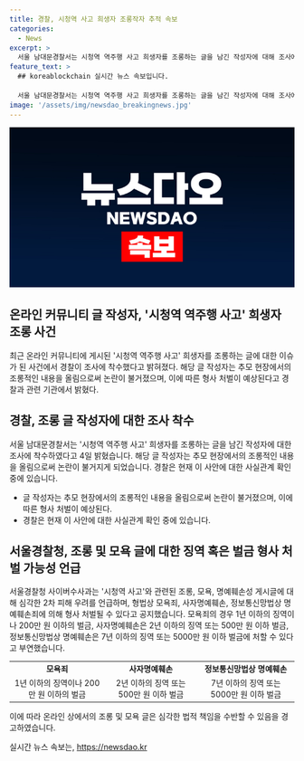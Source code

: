 ```yaml
---
title: 경찰, 시청역 사고 희생자 조롱작자 추적 속보
categories:
  - News
excerpt: >
  서울 남대문경찰서는 시청역 역주행 사고 희생자를 조롱하는 글을 남긴 작성자에 대해 조사에 착수했다고 4일 밝혔다. 해당 작성자는 희생자를 비하하며 모욕적인 글을 게시하였고, 이에 대한 형사 처벌이 예상된다. 경찰 관계자는 오늘 오전에 입건 전 조사에 착수했다. 사실관계를 확인 중이라고 말했다. 서울경찰청 사이버수사과는 이에 대해 모욕죄와 명예훼손 등으로 형사 처벌될 수 있다며 경고하고 있다. 현재 시청역 사고와 관련해 조롱 및 명예훼손성 게시글이 유포되고 있어 피해자와 유족에 대한 심각한 2차 피해가 우려된다고 전했다.
feature_text: >
  ## koreablockchain 실시간 뉴스 속보입니다.

  서울 남대문경찰서는 시청역 역주행 사고 희생자를 조롱하는 글을 남긴 작성자에 대해 조사에 착수했다고 4일 밝혔다. 해당 작성자는 희생자를 비하하며 모욕적인 글을 게시하였고, 이에 대한 형사 처벌이 예상된다. 경찰 관계자는 오늘 오전에 입건 전 조사에 착수했다. 사실관계를 확인 중이라고 말했다. 서울경찰청 사이버수사과는 이에 대해 모욕죄와 명예훼손 등으로 형사 처벌될 수 있다며 경고하고 있다. 현재 시청역 사고와 관련해 조롱 및 명예훼손성 게시글이 유포되고 있어 피해자와 유족에 대한 심각한 2차 피해가 우려된다고 전했다.
image: '/assets/img/newsdao_breakingnews.jpg'
---
```


<p><img src="/assets/img/newsdao_breakingnews.jpg" alt="koreablockchain 속보" /></p>

<h2 data-ke-size="size26">온라인 커뮤니티 글 작성자, '시청역 역주행 사고' 희생자 조롱 사건</h2>

<p data-ke-size="size16">최근 온라인 커뮤니티에 게시된 '시청역 역주행 사고' 희생자를 조롱하는 글에 대한 이슈가 된 사건에서 경찰이 조사에 착수했다고 밝혀졌다. 해당 글 작성자는 추모 현장에서의 조롱적인 내용을 올림으로써 논란이 불거졌으며, 이에 따른 형사 처벌이 예상된다고 경찰과 관련 기관에서 밝혔다.</p>

<h2 data-ke-size="size24">경찰, 조롱 글 작성자에 대한 조사 착수</h2>

<p data-ke-size="size16">서울 남대문경찰서는 '시청역 역주행 사고' 희생자를 조롱하는 글을 남긴 작성자에 대한 조사에 착수하였다고 4일 밝혔습니다. 해당 글 작성자는 추모 현장에서의 조롱적인 내용을 올림으로써 논란이 불거지게 되었습니다. 경찰은 현재 이 사안에 대한 사실관계 확인 중에 있습니다.</p>

<ul>
    <li>글 작성자는 추모 현장에서의 조롱적인 내용을 올림으로써 논란이 불거졌으며, 이에 따른 형사 처벌이 예상된다.</li>
    <li>경찰은 현재 이 사안에 대한 사실관계 확인 중에 있습니다.</li>
</ul>

<h2 data-ke-size="size24">서울경찰청, 조롱 및 모욕 글에 대한 징역 혹은 벌금 형사 처벌 가능성 언급</h2>

<p data-ke-size="size16">서울경찰청 사이버수사과는 '시청역 사고'와 관련된 조롱, 모욕, 명예훼손성 게시글에 대해 심각한 2차 피해 우려를 언급하며, 형법상 모욕죄, 사자명예훼손, 정보통신망법상 명예훼손죄에 의해 형사 처벌될 수 있다고 공지했습니다. 모욕죄의 경우 1년 이하의 징역이나 200만 원 이하의 벌금, 사자명예훼손은 2년 이하의 징역 또는 500만 원 이하 벌금, 정보통신망법상 명예훼손은 7년 이하의 징역 또는 5000만 원 이하 벌금에 처할 수 있다고 부연했습니다.</p>

<table>
    <tr>
        <td style="text-align: center; height: 17px;"><b>모욕죄</b></td>
        <td style="text-align: center; height: 17px;"><b>사자명예훼손</b></td>
        <td style="text-align: center; height: 17px;"><b>정보통신망법상 명예훼손</b></td>
    </tr>
    <tr>
        <td style="text-align: center; height: 17px;">1년 이하의 징역이나 200만 원 이하의 벌금</td>
        <td style="text-align: center; height: 17px;">2년 이하의 징역 또는 500만 원 이하 벌금</td>
        <td style="text-align: center; height: 17px;">7년 이하의 징역 또는 5000만 원 이하 벌금</td>
    </tr>
</table>

<p data-ke-size="size16">이에 따라 온라인 상에서의 조롱 및 모욕 글은 심각한 법적 책임을 수반할 수 있음을 경고하였습니다.</p>
실시간 뉴스 속보는, <a href="https://newsdao.kr" rel="dofollow">https://newsdao.kr</a>


